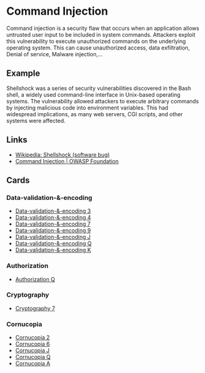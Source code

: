 # Command Injection
Command injection is a security flaw that occurs when an application allows untrusted user input to be included in system commands. Attackers exploit this vulnerability to execute unauthorized commands on the underlying operating system. This can cause unauthorized access, data exfiltration, Denial of service, Malware injection,…

## Example
Shellshock was a series of security vulnerabilities discovered in the Bash shell, a widely used command-line interface in Unix-based operating systems. The vulnerability allowed attackers to execute arbitrary commands by injecting malicious code into environment variables. This had widespread implications, as many web servers, CGI scripts, and other systems were affected.

## Links
- [Wikipedia: Shellshock (software bug)](https://en.wikipedia.org/wiki/Shellshock_(software_bug))
- [Command Injection | OWASP Foundation](https://owasp.org/www-community/attacks/Command_Injection#:~:text=Command%20injection%20is%20an%20attack,.)


## Cards
### Data-validation-&-encoding
- [Data-validation-&-encoding 3](/data-validation-&-encoding/3)
- [Data-validation-&-encoding 4](/data-validation-&-encoding/4)
- [Data-validation-&-encoding 7](/data-validation-&-encoding/7)
- [Data-validation-&-encoding 9](/data-validation-&-encoding/9)
- [Data-validation-&-encoding J](/data-validation-&-encoding/J)
- [Data-validation-&-encoding Q](/data-validation-&-encoding/Q)
- [Data-validation-&-encoding K](/data-validation-&-encoding/K)

### Authorization
- [Authorization Q](/authorization/Q)

### Cryptography
- [Cryptography 7](/cryptography/7)

### Cornucopia
- [Cornucopia 2](/cornucopia/2)
- [Cornucopia 6](/cornucopia/6)
- [Cornucopia J](/cornucopia/J)
- [Cornucopia Q](/cornucopia/Q)
- [Cornucopia A](/cornucopia/A)
